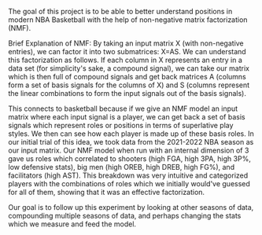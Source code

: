 The goal of this project is to be able to better understand positions in modern NBA Basketball with the help of non-negative matrix factorization (NMF).

Brief Explanation of NMF:
By taking an input matrix X (with non-negative entries), we can factor it into two submatrices: X=AS. We can understand this factorization as follows. If each column in X represents an entry in a data set (for simplicity's sake, a compound signal), we can take our matrix which is then full of compound signals and get back matrices A (columns form a set of basis signals for the columns of X) and S (columns represent the linear combinations to form the input signals out of the basis signals).

This connects to basketball because if we give an NMF model an input matrix where each input signal is a player, we can get back a set of basis signals which represent roles or positions in terms of superlative play styles. We then can see how each player is made up of these basis roles. In our initial trial of this idea, we took data from the 2021-2022 NBA season as our input matrix. Our NMF model when run with an internal dimension of 3 gave us roles which correlated to shooters (high FGA, high 3PA, high 3P%, low defensive stats), big men (high OREB, high DREB, high FG%), and facilitators (high AST). This breakdown was very intuitive and categorized players with the combinations of roles which we initially would've guessed for all of them, showing that it was an effective factorization.

Our goal is to follow up this experiment by looking at other seasons of data, compounding multiple seasons of data, and perhaps changing the stats which we measure and feed the model.